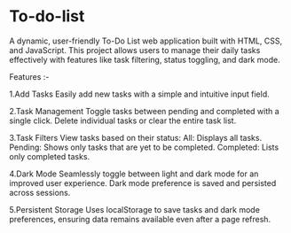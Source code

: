 # To-do-list
A dynamic, user-friendly To-Do List web application built with HTML, CSS, and JavaScript. This project allows users to manage their daily tasks effectively with features like task filtering, status toggling, and dark mode. 

Features :-

1.Add Tasks
Easily add new tasks with a simple and intuitive input field.

2.Task Management
Toggle tasks between pending and completed with a single click.
Delete individual tasks or clear the entire task list.

3.Task Filters
View tasks based on their status:
All: Displays all tasks.
Pending: Shows only tasks that are yet to be completed.
Completed: Lists only completed tasks.

4.Dark Mode
Seamlessly toggle between light and dark mode for an improved user experience.
Dark mode preference is saved and persisted across sessions.

5.Persistent Storage
Uses localStorage to save tasks and dark mode preferences, ensuring data remains available even after a page refresh.
